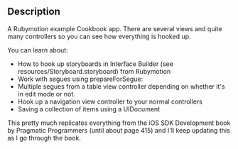 ## Description

A Rubymotion example Cookbook app. There are several views and quite many controllers so you can see how everything is hooked up.

You can learn about:
  
  * How to hook up storyboards in Interface Builder (see resources/Storyboard.storyboard) from Rubymotion
  * Work with segues using prepareForSegue:
  * Multiple segues from a table view controller depending on whether it's in edit mode or not.
  * Hook up a navigation view controller to your normal controllers
  * Saving a collection of items using a UIDocument

This pretty much replicates everything from the iOS SDK Development book by Pragmatic Programmers (until about page 415) and I'll keep updating this as I go through the book.

